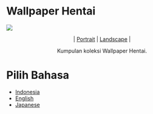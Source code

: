 # Wallpaper Hentai

![](https://github.com/filemjepang123/Wallpaper-Hentai/blob/main/wallpaper/img%201.jpg)

<p align="center">| <a href="https://github.com/filemjepang123/Wallpaper-Hentai/blob/main/portrait/">Portrait</a> | <a href="https://github.com/filemjepang123/Wallpaper-Hentai/blob/main/wallpaper/">Landscape</a> |</p>

<p align="center">Kumpulan koleksi Wallpaper Hentai.</p>

# Pilih Bahasa 

- [Indonesia]()
- [English]()
- [Japanese]()
